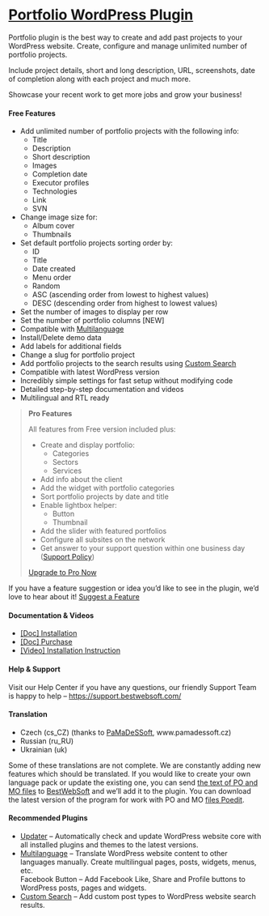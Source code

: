 <a href="https://bestwebsoft.com/products/wordpress/plugins/portfolio/" target=_blank>Portfolio WordPress Plugin</a>
========================

<p>Portfolio plugin is the best way to create and add past projects to your WordPress website.  Create, configure and manage unlimited number of portfolio projects.</p>
<p>Include project details, short and long description, URL, screenshots, date of completion along with each project and much more.</p>
<p>Showcase your recent work to get more jobs and grow your business!</p>
<p><span class="embed-youtube" style="text-align:center; display: block;"></span></p>
<h4>Free Features</h4>
<ul>
<li>Add unlimited number of portfolio projects with the following info:
<ul>
<li>Title</li>
<li>Description</li>
<li>Short description</li>
<li>Images</li>
<li>Completion date</li>
<li>Executor profiles</li>
<li>Technologies</li>
<li>Link</li>
<li>SVN</li>
</ul>
</li>
<li>Change image size for:
<ul>
<li>Album cover</li>
<li>Thumbnails</li>
</ul>
</li>
<li>Set default portfolio projects sorting order by:
<ul>
<li>ID</li>
<li>Title</li>
<li>Date created</li>
<li>Menu order</li>
<li>Random</li>
<li>ASC (ascending order from lowest to highest values)</li>
<li>DESC (descending order from highest to lowest values)</li>
</ul>
</li>
<li>Set the number of images to display per row</li>
<li>Set the number of portfolio columns [NEW]</li>
<li>Compatible with <a href="https://bestwebsoft.com/products/wordpress/plugins/multilanguage/?k=8e94e3b0c771409cf33cd1527ccad522" rel="nofollow">Multilanguage</a></li>
<li>Install/Delete demo data</li>
<li>Add labels for additional fields</li>
<li>Change a slug for portfolio project</li>
<li>Add portfolio projects to the search results using <a href="https://bestwebsoft.com/products/wordpress/plugins/custom-search/?k=2f4d98ffee7777d767bf26c726c70f67" rel="nofollow">Custom Search</a></li>
<li>Compatible with latest WordPress version</li>
<li>Incredibly simple settings for fast setup without modifying code</li>
<li>Detailed step-by-step documentation and videos</li>
<li>Multilingual and RTL ready</li>
</ul>
<blockquote>
<p><strong>Pro Features</strong></p>
<p>All features from Free version included plus:</p>
<ul>
<li>Create and display portfolio:
<ul>
<li>Categories</li>
<li>Sectors</li>
<li>Services</li>
</ul>
</li>
<li>Add info about the client</li>
<li>Add the widget with portfolio categories</li>
<li>Sort portfolio projects by date and title</li>
<li>Enable lightbox helper:
<ul>
<li>Button</li>
<li>Thumbnail</li>
</ul>
</li>
<li>Add the slider with featured portfolios</li>
<li>Configure all subsites on the network</li>
<li>Get answer to your support question within one business day (<a href="https://bestwebsoft.com/support-policy/" rel="nofollow">Support Policy</a>)</li>
</ul>
<p><a href="https://bestwebsoft.com/products/wordpress/plugins/portfolio/?k=b97fe54507469c680b273a111ab11083" rel="nofollow">Upgrade to Pro Now</a></p>
</blockquote>
<p>If you have a feature suggestion or idea you&#8217;d like to see in the plugin, we&#8217;d love to hear about it! <a href="https://support.bestwebsoft.com/hc/en-us/requests/new" rel="nofollow">Suggest a Feature</a></p>
<h4>Documentation &amp; Videos</h4>
<ul>
<li><a href="https://docs.google.com/document/d/1-hvn6WRvWnOqj5v5pLUk7Awyu87lq5B_dO-Tv-MC9JQ/" rel="nofollow">[Doc] Installation</a></li>
<li><a href="https://docs.google.com/document/d/1EUdBVvnm7IHZ6y0DNyldZypUQKpB8UVPToSc_LdOYQI/" rel="nofollow">[Doc] Purchase</a></li>
<li><a href="https://www.youtube.com/watch?v=6xPYIttiJ8g" rel="nofollow">[Video] Installation Instruction</a></li>
</ul>
<h4>Help &amp; Support</h4>
<p>Visit our Help Center if you have any questions, our friendly Support Team is happy to help &#8211; <a href="https://support.bestwebsoft.com/" rel="nofollow">https://support.bestwebsoft.com/</a></p>
<h4>Translation</h4>
<ul>
<li>Czech (cs_CZ) (thanks to <a href="mailto:&#105;&#110;&#102;&#111;&#064;&#x70;&#x61;&#x6d;&#x61;&#x64;&#x65;&#115;&#115;&#111;&#102;&#116;.&#x63;&#x7a;" rel="nofollow">PaMaDeSSoft</a>, www.pamadessoft.cz)</li>
<li>Russian (ru_RU)</li>
<li>Ukrainian (uk)</li>
</ul>
<p>Some of these translations are not complete. We are constantly adding new features which should be translated. If you would like to create your own language pack or update the existing one, you can send <a href="https://codex.wordpress.org/Translating_WordPress" rel="nofollow">the text of PO and MO files</a> to <a href="https://support.bestwebsoft.com/hc/en-us/requests/new" rel="nofollow">BestWebSoft</a> and we&#8217;ll add it to the plugin. You can download the latest version of the program for work with PO and MO <a href="https://www.poedit.net/download.php" rel="nofollow">files Poedit</a>.</p>
<h4>Recommended Plugins</h4>
<ul>
<li><a href="https://bestwebsoft.com/products/wordpress/plugins/updater/?k=5c5c9083d339113b444b74b2cb3ecaa1" rel="nofollow">Updater</a> &#8211; Automatically check and update WordPress website core with all installed plugins and themes to the latest versions.</li>
<li><a href="https://bestwebsoft.com/products/wordpress/plugins/multilanguage/?k=8e94e3b0c771409cf33cd1527ccad522" rel="nofollow">Multilanguage</a> &#8211; Translate WordPress website content to other languages manually. Create multilingual pages, posts, widgets, menus, etc.<br />
Facebook Button &#8211; Add Facebook Like, Share and Profile buttons to WordPress posts, pages and widgets.</li>
<li><a href="https://bestwebsoft.com/products/wordpress/plugins/custom-search/?k=2f4d98ffee7777d767bf26c726c70f67" rel="nofollow">Custom Search</a> &#8211; Add custom post types to WordPress website search results.</li>
</ul>

